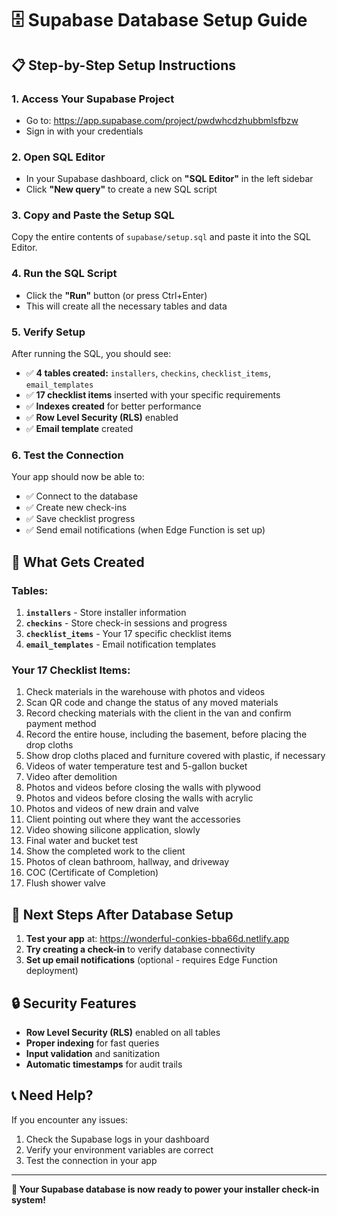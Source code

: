 # 🗄️ Supabase Database Setup Guide

## 📋 **Step-by-Step Setup Instructions**

### 1. **Access Your Supabase Project**
- Go to: https://app.supabase.com/project/pwdwhcdzhubbmlsfbzw
- Sign in with your credentials

### 2. **Open SQL Editor**
- In your Supabase dashboard, click on **"SQL Editor"** in the left sidebar
- Click **"New query"** to create a new SQL script

### 3. **Copy and Paste the Setup SQL**
Copy the entire contents of `supabase/setup.sql` and paste it into the SQL Editor.

### 4. **Run the SQL Script**
- Click the **"Run"** button (or press Ctrl+Enter)
- This will create all the necessary tables and data

### 5. **Verify Setup**
After running the SQL, you should see:
- ✅ **4 tables created:** `installers`, `checkins`, `checklist_items`, `email_templates`
- ✅ **17 checklist items** inserted with your specific requirements
- ✅ **Indexes created** for better performance
- ✅ **Row Level Security (RLS)** enabled
- ✅ **Email template** created

### 6. **Test the Connection**
Your app should now be able to:
- ✅ Connect to the database
- ✅ Create new check-ins
- ✅ Save checklist progress
- ✅ Send email notifications (when Edge Function is set up)

## 🔧 **What Gets Created**

### **Tables:**
1. **`installers`** - Store installer information
2. **`checkins`** - Store check-in sessions and progress
3. **`checklist_items`** - Your 17 specific checklist items
4. **`email_templates`** - Email notification templates

### **Your 17 Checklist Items:**
1. Check materials in the warehouse with photos and videos
2. Scan QR code and change the status of any moved materials
3. Record checking materials with the client in the van and confirm payment method
4. Record the entire house, including the basement, before placing the drop cloths
5. Show drop cloths placed and furniture covered with plastic, if necessary
6. Videos of water temperature test and 5-gallon bucket
7. Video after demolition
8. Photos and videos before closing the walls with plywood
9. Photos and videos before closing the walls with acrylic
10. Photos and videos of new drain and valve
11. Client pointing out where they want the accessories
12. Video showing silicone application, slowly
13. Final water and bucket test
14. Show the completed work to the client
15. Photos of clean bathroom, hallway, and driveway
16. COC (Certificate of Completion)
17. Flush shower valve

## 🚀 **Next Steps After Database Setup**

1. **Test your app** at: https://wonderful-conkies-bba66d.netlify.app
2. **Try creating a check-in** to verify database connectivity
3. **Set up email notifications** (optional - requires Edge Function deployment)

## 🔒 **Security Features**

- **Row Level Security (RLS)** enabled on all tables
- **Proper indexing** for fast queries
- **Input validation** and sanitization
- **Automatic timestamps** for audit trails

## 📞 **Need Help?**

If you encounter any issues:
1. Check the Supabase logs in your dashboard
2. Verify your environment variables are correct
3. Test the connection in your app

---

**🎉 Your Supabase database is now ready to power your installer check-in system!** 